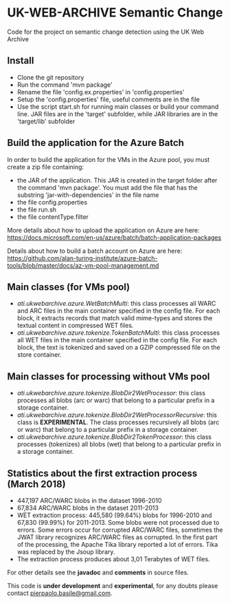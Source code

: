 UK-WEB-ARCHIVE Semantic Change
=================================

Code for the project on semantic change detection using the UK Web Archive

Install
----------

* Clone the git repository
* Run the command 'mvn package'
* Rename the file 'config.ex.properties' in 'config.properties'
* Setup the 'config.properties' file, useful comments are in the file
* Use the script start.sh for running main classes or build your command line. JAR files are in the 'target' subfolder, while JAR libraries are in the 'target/lib' subfolder

Build the application for the Azure Batch
--------------------------------------------

In order to build the application for the VMs in the Azure pool, you must create a zip file containing:

* the JAR of the application. This JAR is created in the target folder after the command 'mvn package'. You must add the file that has the substring 'jar-with-dependencies' in the file name
* the file config.properties
* the file run.sh
* the file contentType.filter

More details about how to upload the application on Azure are here: https://docs.microsoft.com/en-us/azure/batch/batch-application-packages

Details about how to build a batch account on Azure are here: https://github.com/alan-turing-institute/azure-batch-tools/blob/master/docs/az-vm-pool-management.md

Main classes (for VMs pool)
------------------------------
* *ati.ukwebarchive.azure.WetBatchMulti*: this class processes all WARC and ARC files in the main container specified in the config file. For each block, it extracts records that match valid mime-types and stores the textual content in compressed WET files.
* *ati.ukwebarchive.azure.tokenize.TokenBatchMulti*: this class processes all WET files in the main container specified in the config file. For each block, the text is tokenized and saved on a GZIP compressed file on the store container.

Main classes for processing without VMs pool
-----------------------------------------------
* *ati.ukwebarchive.azure.tokenize.BlobDir2WetProcessor*: this class processes all blobs (arc or warc) that belong to a particular prefix in a storage container.
* *ati.ukwebarchive.azure.tokenize.BlobDir2WetProcessorRecursive*: this class is **EXPERIMENTAL**. The class processes recursively all blobs (arc or warc) that belong to a particular prefix in a storage container.
* *ati.ukwebarchive.azure.tokenize.BlobDir2TokenProcessor*: this class processes (tokenizes) all blobs (wet) that belong to a particular prefix in a storage container.

Statistics about the first extraction process (March 2018)
-------------------------------------------------------------
* 447,197 ARC/WARC blobs in the dataset 1996-2010
* 67,834 ARC/WARC blobs in the dataset 2011-2013
* WET extraction process: 445,580 (99.64%) blobs for 1996-2010 and 67,830 (99.99%) for 2011-2013. Some blobs were not processed due to errors. Some errors occur for corrupted ARC/WARC files, sometimes the JWAT library recognizes ARC/WARC files as corrupted. In the first part of the processing, the Apache Tika library reported a lot of errors. Tika was replaced by the Jsoup library.
* The extraction process produces about 3,01 Terabytes of WET files.

For other details see the **javadoc** and **comments** in source files.

This code is **under development** and **experimental**, for any doubts please contact pierpaolo.basile@gmail.com.
